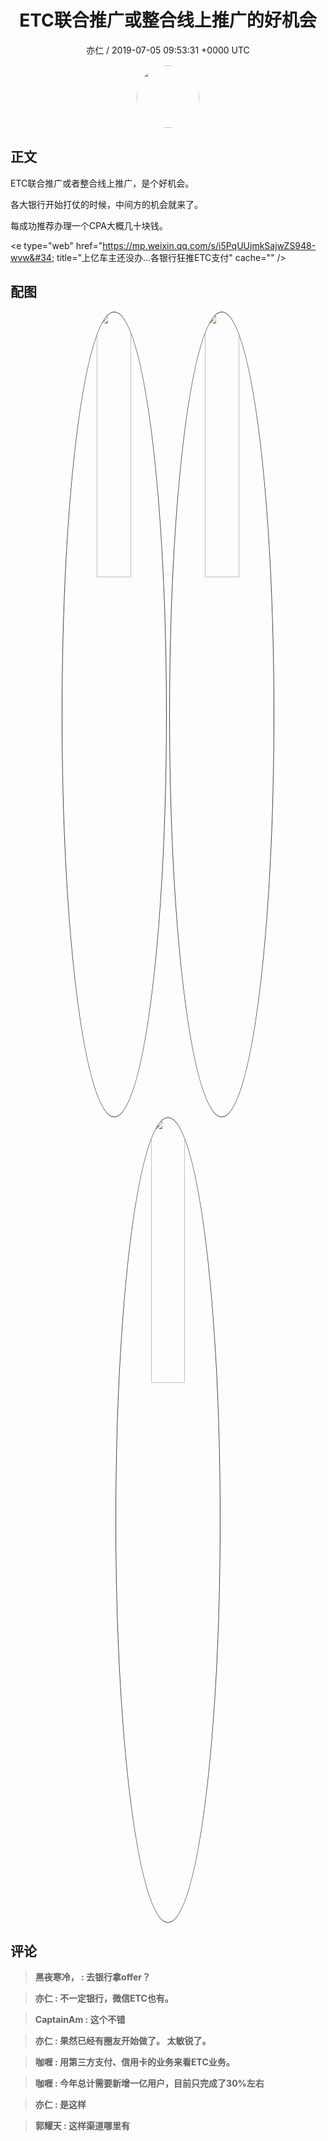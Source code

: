 <h1 align="center">ETC联合推广或整合线上推广的好机会</h1>
<p align="center">
    <a>亦仁 / 2019-07-05 09:53:31 &#43;0000 UTC</a>
</p>

<div align="center">
    <img src="https://images.zsxq.com/Fn3NQqCN8nuGF86yZPXSbEsl0mb3?e=1590940799&amp;token=kIxbL07-8jAj8w1n4s9zv64FuZZNEATmlU_Vm6zD:pfbNc8W3hS0oYG_hyXXh_rHMHuc=" width="100" height="100" style="border:1px solid;border-radius:50%; color:#ffffff"/>
</div>

## 正文

<div>
ETC联合推广或者整合线上推广，是个好机会。

各大银行开始打仗的时候，中间方的机会就来了。

每成功推荐办理一个CPA大概几十块钱。 

&lt;e type=&#34;web&#34; href=&#34;https://mp.weixin.qq.com/s/i5PqUUjmkSajwZS948-wvw&#34; title=&#34;上亿车主还没办…各银行狂推ETC支付&#34; cache=&#34;&#34; /&gt;
</div>

## 配图
<div class="image" align="center">

<img src="https://images.zsxq.com/FsSqs4b1bYdV_WhZYagDD7od2gVY?imageMogr2/auto-orient/thumbnail/800x/format/jpg/blur/1x0/quality/75&amp;e=1590940799&amp;token=kIxbL07-8jAj8w1n4s9zv64FuZZNEATmlU_Vm6zD:XRcs6mBN-Kwl1fJnf4-eTpwYe8I=" width="33%" height="33%" style="border:1px solid;border-radius:50%; color:#3c3f41"/>

<img src="https://images.zsxq.com/FmnJLEkdyyO88-OoKec9Au-nwUkA?imageMogr2/auto-orient/thumbnail/800x/format/jpg/blur/1x0/quality/75&amp;e=1590940799&amp;token=kIxbL07-8jAj8w1n4s9zv64FuZZNEATmlU_Vm6zD:HqpHwhALd5Y1zlkoUQjoNKY6TsY=" width="33%" height="33%" style="border:1px solid;border-radius:50%; color:#3c3f41"/>

<img src="https://images.zsxq.com/FtmFLREg1YEGmphVFh4-1E7uttEh?imageMogr2/auto-orient/thumbnail/800x/format/jpg/blur/1x0/quality/75&amp;e=1590940799&amp;token=kIxbL07-8jAj8w1n4s9zv64FuZZNEATmlU_Vm6zD:H1NwjkXbss7ObaOsKAtoqvo-u5g=" width="33%" height="33%" style="border:1px solid;border-radius:50%; color:#3c3f41"/>

</div>

## 评论

<div align="left">
<div>

<blockquote >
<span> <strong>黑夜寒冷， : 去银行拿offer？ </strong></span>
</blockquote>

<blockquote >
<span> <strong>亦仁 : 不一定银行，微信ETC也有。 </strong></span>
</blockquote>

<blockquote >
<span> <strong>CaptainAm : 这个不错 </strong></span>
</blockquote>

<blockquote >
<span> <strong>亦仁 : 果然已经有圈友开始做了。 太敏锐了。 </strong></span>
</blockquote>

<blockquote >
<span> <strong>咖喱 : 用第三方支付、信用卡的业务来看ETC业务。 </strong></span>
</blockquote>

<blockquote >
<span> <strong>咖喱 : 今年总计需要新增一亿用户，目前只完成了30%左右 </strong></span>
</blockquote>

<blockquote >
<span> <strong>亦仁 : 是这样 </strong></span>
</blockquote>

<blockquote >
<span> <strong>郭耀天 : 这样渠道哪里有 </strong></span>
</blockquote>

</div>
</div>